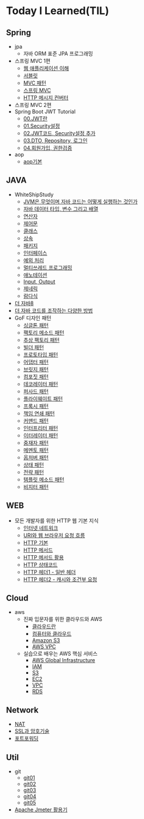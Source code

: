 # Today I Learned(TIL)

## Spring
* jpa
    * 자바 ORM 표준 JPA 프로그래밍
* 스프링 MVC 1편
    * [웹 애플리케이션 이해](https://github.com/qwe5507/TIL/blob/main/Spring/%EC%8A%A4%ED%94%84%EB%A7%81%20MVC%201%ED%8E%B8%20-%20%EB%B0%B1%EC%97%94%EB%93%9C%20%EC%9B%B9%20%EA%B0%9C%EB%B0%9C%20%ED%95%B5%EC%8B%AC%20%EA%B8%B0%EC%88%A0/01.%20%EC%9B%B9%20%EC%95%A0%ED%94%8C%EB%A6%AC%EC%BC%80%EC%9D%B4%EC%85%98%20%EC%9D%B4%ED%95%B4.md)
    * [서블릿](https://github.com/qwe5507/TIL/blob/main/Spring/%EC%8A%A4%ED%94%84%EB%A7%81%20MVC%201%ED%8E%B8%20-%20%EB%B0%B1%EC%97%94%EB%93%9C%20%EC%9B%B9%20%EA%B0%9C%EB%B0%9C%20%ED%95%B5%EC%8B%AC%20%EA%B8%B0%EC%88%A0/02.%20%EC%84%9C%EB%B8%94%EB%A6%BF.md)
    * [MVC 패턴](https://github.com/qwe5507/TIL/blob/main/Spring/%EC%8A%A4%ED%94%84%EB%A7%81%20MVC%201%ED%8E%B8%20-%20%EB%B0%B1%EC%97%94%EB%93%9C%20%EC%9B%B9%20%EA%B0%9C%EB%B0%9C%20%ED%95%B5%EC%8B%AC%20%EA%B8%B0%EC%88%A0/03.%20MVC%ED%8C%A8%ED%84%B4.md)
    * [스프링 MVC](https://github.com/qwe5507/TIL/blob/main/Spring/%EC%8A%A4%ED%94%84%EB%A7%81%20MVC%201%ED%8E%B8%20-%20%EB%B0%B1%EC%97%94%EB%93%9C%20%EC%9B%B9%20%EA%B0%9C%EB%B0%9C%20%ED%95%B5%EC%8B%AC%20%EA%B8%B0%EC%88%A0/04.%20%EC%8A%A4%ED%94%84%EB%A7%81%20MVC.md)
    * [HTTP 메시지 컨버터](https://github.com/qwe5507/TIL/blob/main/Spring/%EC%8A%A4%ED%94%84%EB%A7%81%20MVC%201%ED%8E%B8%20-%20%EB%B0%B1%EC%97%94%EB%93%9C%20%EC%9B%B9%20%EA%B0%9C%EB%B0%9C%20%ED%95%B5%EC%8B%AC%20%EA%B8%B0%EC%88%A0/05.%20HTTP%20%EB%A9%94%EC%8B%9C%EC%A7%80%20%EC%BB%A8%EB%B2%84%ED%84%B0.md)
* 스프링 MVC 2편
* Spring Boot JWT Tutorial
    * [00.JWT란](https://github.com/qwe5507/TIL/blob/main/Spring/Spring%20Boot%20JWT%20Tutorial/00.JWT%EB%9E%80.md)
    * [01.Security설정](https://github.com/qwe5507/TIL/blob/main/Spring/Spring%20Boot%20JWT%20Tutorial/01.Security%EC%84%A4%EC%A0%95.md)
    * [02.JWT코드, Security설정 추가](https://github.com/qwe5507/TIL/blob/main/Spring/Spring%20Boot%20JWT%20Tutorial/02.JWT%20%EC%BD%94%EB%93%9C%2C%20Security%20%EC%84%A4%EC%A0%95%20%EC%B6%94%EA%B0%80.md)
    * [03.DTO, Repository, 로그인](https://github.com/qwe5507/TIL/blob/main/Spring/Spring%20Boot%20JWT%20Tutorial/03.DTO%2C%20Repository%2C%20%EB%A1%9C%EA%B7%B8%EC%9D%B8.md)
    * [04.회원가입, 권한검증](https://github.com/qwe5507/TIL/blob/main/Spring/Spring%20Boot%20JWT%20Tutorial/04.%ED%9A%8C%EC%9B%90%EA%B0%80%EC%9E%85%2C%20%EA%B6%8C%ED%95%9C%EA%B2%80%EC%A6%9D.md)
* aop
    * [aop기본](https://github.com/qwe5507/TIL/blob/main/Spring/aop/aop%EA%B0%9C%EB%85%90.md)

## JAVA
* WhiteShipStudy
    * [JVM은 무엇이며 자바 코드는 어떻게 실행하는 것인가](https://github.com/qwe5507/TIL/blob/main/JAVA/WhiteShipStudy/01.JVM%EC%9D%80%20%EB%AC%B4%EC%97%87%EC%9D%B4%EB%A9%B0%20%EC%9E%90%EB%B0%94%20%EC%BD%94%EB%93%9C%EB%8A%94%20%EC%96%B4%EB%96%BB%EA%B2%8C%20%EC%8B%A4%ED%96%89%ED%95%98%EB%8A%94%20%EA%B2%83%EC%9D%B8%EA%B0%80.md)
    * [자바 데이터 타입, 변수 그리고 배열](https://github.com/qwe5507/TIL/blob/main/JAVA/WhiteShipStudy/02.%EC%9E%90%EB%B0%94%20%EB%8D%B0%EC%9D%B4%ED%84%B0%20%ED%83%80%EC%9E%85%2C%20%EB%B3%80%EC%88%98%20%EA%B7%B8%EB%A6%AC%EA%B3%A0%20%EB%B0%B0%EC%97%B4.md)
    * [연산자](https://github.com/qwe5507/TIL/blob/main/JAVA/WhiteShipStudy/03.%EC%97%B0%EC%82%B0%EC%9E%90.md)
    * [제어문](https://github.com/qwe5507/TIL/blob/main/JAVA/WhiteShipStudy/04.%EC%A0%9C%EC%96%B4%EB%AC%B8.md)
    * [클래스](https://github.com/qwe5507/TIL/blob/main/JAVA/WhiteShipStudy/05.%ED%81%B4%EB%9E%98%EC%8A%A4.md)
    * [상속](https://github.com/qwe5507/TIL/blob/main/JAVA/WhiteShipStudy/06.%EC%83%81%EC%86%8D.md)
    * [패키지](https://github.com/qwe5507/TIL/blob/main/JAVA/WhiteShipStudy/07.%ED%8C%A8%ED%82%A4%EC%A7%80.md)
    * [인터페이스](https://github.com/qwe5507/TIL/blob/main/JAVA/WhiteShipStudy/08.%EC%9D%B8%ED%84%B0%ED%8E%98%EC%9D%B4%EC%8A%A4.md)
    * [예외 처리](https://github.com/qwe5507/TIL/blob/main/JAVA/WhiteShipStudy/09.%EC%98%88%EC%99%B8%EC%B2%98%EB%A6%AC.md)
    * [멀티쓰레드 프로그래밍](https://github.com/qwe5507/TIL/blob/main/JAVA/WhiteShipStudy/10.%EB%A9%80%ED%8B%B0%EC%93%B0%EB%A0%88%EB%93%9C%20%ED%94%84%EB%A1%9C%EA%B7%B8%EB%9E%98%EB%B0%8D.md)
    * [애노테이션](https://github.com/qwe5507/TIL/blob/main/JAVA/WhiteShipStudy/12.%EC%95%A0%EB%85%B8%ED%85%8C%EC%9D%B4%EC%85%98.md)
    * [Input, Output](https://github.com/qwe5507/TIL/blob/main/JAVA/WhiteShipStudy/13.Input%2C%20Output.md)
    * [제네릭](https://github.com/qwe5507/TIL/blob/main/JAVA/WhiteShipStudy/14.%EC%A0%9C%EB%84%A4%EB%A6%AD.md)
    * [람다식](https://github.com/qwe5507/TIL/blob/main/JAVA/WhiteShipStudy/15.%EB%9E%8C%EB%8B%A4%EC%8B%9D.md)
* [더 자바8](https://github.com/qwe5507/TIL/blob/main/JAVA/%EB%8D%94%20%EC%9E%90%EB%B0%948.md)
* [더 자바 코드를 조작하는 다양한 방법](https://github.com/qwe5507/TIL/blob/main/JAVA/%EB%8D%94%20%EC%9E%90%EB%B0%94%20%EC%BD%94%EB%93%9C%EB%A5%BC%20%EC%A1%B0%EC%9E%91%ED%95%98%EB%8A%94%20%EB%8B%A4%EC%96%91%ED%95%9C%20%EB%B0%A9%EB%B2%95.md)
* GoF 디자인 패턴
    * [싱글톤 패턴](https://github.com/qwe5507/TIL/blob/main/JAVA/GofDesignPattern/01.%EC%8B%B1%EA%B8%80%ED%86%A4%ED%8C%A8%ED%84%B4.md)
    * [팩토리 메소드 패턴](https://github.com/qwe5507/TIL/blob/main/JAVA/GofDesignPattern/02.%ED%8C%A9%ED%86%A0%EB%A6%AC%20%EB%A9%94%EC%86%8C%EB%93%9C%20%ED%8C%A8%ED%84%B4.md)
    * [추상 팩토리 패턴](https://github.com/qwe5507/TIL/blob/main/JAVA/GofDesignPattern/03.%EC%B6%94%EC%83%81%20%ED%8C%A9%ED%86%A0%EB%A6%AC%20%ED%8C%A8%ED%84%B4.md)
    * [빌더 패턴](https://github.com/qwe5507/TIL/blob/main/JAVA/GofDesignPattern/04.%20%EB%B9%8C%EB%8D%94%20%ED%8C%A8%ED%84%B4.md)
    * [프로토타입 패턴](https://github.com/qwe5507/TIL/blob/main/JAVA/GofDesignPattern/05.%20%ED%94%84%EB%A1%9C%ED%86%A0%ED%83%80%EC%9E%85%20%ED%8C%A8%ED%84%B4.md)
    * [어댑터 패턴](https://github.com/qwe5507/TIL/blob/main/JAVA/GofDesignPattern/06.%EC%96%B4%EB%8C%91%ED%84%B0%20%ED%8C%A8%ED%84%B4.md)
    * [브릿지 패턴](https://github.com/qwe5507/TIL/blob/main/JAVA/GofDesignPattern/07.%20%EB%B8%8C%EB%A6%BF%EC%A7%80%20%ED%8C%A8%ED%84%B4.md)
    * [컴포짓 패턴](https://github.com/qwe5507/TIL/blob/main/JAVA/GofDesignPattern/08.%20%EC%BB%B4%ED%8F%AC%EC%A7%93%20%ED%8C%A8%ED%84%B4.md)
    * [데코레이터 패턴](https://github.com/qwe5507/TIL/blob/main/JAVA/GofDesignPattern/09.%20%EB%8D%B0%EC%BD%94%EB%A0%88%EC%9D%B4%ED%84%B0%20%ED%8C%A8%ED%84%B4.md)
    * [퍼사드 패턴](https://github.com/qwe5507/TIL/blob/main/JAVA/GofDesignPattern/10.%20%ED%8D%BC%EC%82%AC%EB%93%9C%20%ED%8C%A8%ED%84%B4.md)
    * [플라이웨이트 패턴](https://github.com/qwe5507/TIL/blob/main/JAVA/GofDesignPattern/11.%20%ED%94%8C%EB%9D%BC%EC%9D%B4%EC%9B%A8%EC%9D%B4%ED%8A%B8%20%ED%8C%A8%ED%84%B4.md)
    * [프록시 패턴](https://github.com/qwe5507/TIL/blob/main/JAVA/GofDesignPattern/12.%20%ED%94%84%EB%A1%9D%EC%8B%9C%20%ED%8C%A8%ED%84%B4.md)
    * [책임 연쇄 패턴](https://github.com/qwe5507/TIL/blob/main/JAVA/GofDesignPattern/13.%20%EC%B1%85%EC%9E%84%20%EC%97%B0%EC%87%84%20%ED%8C%A8%ED%84%B4.md)
    * [커맨드 패턴](https://github.com/qwe5507/TIL/blob/main/JAVA/GofDesignPattern/14.%20%EC%BB%A4%EB%A7%A8%EB%93%9C%20%ED%8C%A8%ED%84%B4.md)
    * [인터프리터 패턴](https://github.com/qwe5507/TIL/blob/main/JAVA/GofDesignPattern/15.%20%EC%9D%B8%ED%84%B0%ED%94%84%EB%A6%AC%ED%84%B0%20%ED%8C%A8%ED%84%B4.md)
    * [이터레이터 패턴](https://github.com/qwe5507/TIL/blob/main/JAVA/GofDesignPattern/16.%20%EC%9D%B4%ED%84%B0%EB%A0%88%EC%9D%B4%ED%84%B0%20%ED%8C%A8%ED%84%B4.md)
    * [중재자 패턴](https://github.com/qwe5507/TIL/blob/main/JAVA/GofDesignPattern/17.%20%EC%A4%91%EC%9E%AC%EC%9E%90%20%ED%8C%A8%ED%84%B4.md)
    * [메멘토 패턴](https://github.com/qwe5507/TIL/blob/main/JAVA/GofDesignPattern/18.%20%EB%A9%94%EB%A9%98%ED%86%A0%20%ED%8C%A8%ED%84%B4.md)
    * [옵저버 패턴](https://github.com/qwe5507/TIL/blob/main/JAVA/GofDesignPattern/19.%20%EC%98%B5%EC%A0%80%EB%B2%84%20%ED%8C%A8%ED%84%B4.md)
    * [상태 패턴](https://github.com/qwe5507/TIL/blob/main/JAVA/GofDesignPattern/20.%20%EC%83%81%ED%83%9C%20%ED%8C%A8%ED%84%B4.md)
    * [전략 패턴](https://github.com/qwe5507/TIL/blob/main/JAVA/GofDesignPattern/21.%20%EC%A0%84%EB%9E%B5%20%ED%8C%A8%ED%84%B4.md)
    * [템플릿 메소드 패턴](https://github.com/qwe5507/TIL/blob/main/JAVA/GofDesignPattern/22.%20%ED%85%9C%ED%94%8C%EB%A6%BF%20%EB%A9%94%EC%86%8C%EB%93%9C%20%ED%8C%A8%ED%84%B4.md)
    * [비지터 패턴](https://github.com/qwe5507/TIL/blob/main/JAVA/GofDesignPattern/23.%20%EB%B9%84%EC%A7%80%ED%84%B0%20%ED%8C%A8%ED%84%B4.md)
    
    
## WEB
* 모든 개발자를 위한 HTTP 웹 기본 지식
    * [인터넷 네트워크](https://github.com/qwe5507/TIL/blob/main/Web/%EB%AA%A8%EB%93%A0%20%EA%B0%9C%EB%B0%9C%EC%9E%90%EB%A5%BC%20%EC%9C%84%ED%95%9C%20HTTP%20%EC%9B%B9%20%EA%B8%B0%EB%B3%B8%20%EC%A7%80%EC%8B%9D/01.%20%EC%9D%B8%ED%84%B0%EB%84%B7%20%EB%84%A4%ED%8A%B8%EC%9B%8C%ED%81%AC.md)
    * [URI와 웹 브라우저 요청 흐름](https://github.com/qwe5507/TIL/blob/main/Web/%EB%AA%A8%EB%93%A0%20%EA%B0%9C%EB%B0%9C%EC%9E%90%EB%A5%BC%20%EC%9C%84%ED%95%9C%20HTTP%20%EC%9B%B9%20%EA%B8%B0%EB%B3%B8%20%EC%A7%80%EC%8B%9D/02.%20URI%EC%99%80%20%EC%9B%B9%20%EB%B8%8C%EB%9D%BC%EC%9A%B0%EC%A0%80%20%EC%9A%94%EC%B2%AD%20%ED%9D%90%EB%A6%84.md)
    * [HTTP 기본](https://github.com/qwe5507/TIL/blob/main/Web/%EB%AA%A8%EB%93%A0%20%EA%B0%9C%EB%B0%9C%EC%9E%90%EB%A5%BC%20%EC%9C%84%ED%95%9C%20HTTP%20%EC%9B%B9%20%EA%B8%B0%EB%B3%B8%20%EC%A7%80%EC%8B%9D/03.%20HTTP%20%EA%B8%B0%EB%B3%B8.md)
    * [HTTP 메서드](https://github.com/qwe5507/TIL/blob/main/Web/%EB%AA%A8%EB%93%A0%20%EA%B0%9C%EB%B0%9C%EC%9E%90%EB%A5%BC%20%EC%9C%84%ED%95%9C%20HTTP%20%EC%9B%B9%20%EA%B8%B0%EB%B3%B8%20%EC%A7%80%EC%8B%9D/04.%20HTTP%20%EB%A9%94%EC%84%9C%EB%93%9C.md)
    * [HTTP 메서드 활용](https://github.com/qwe5507/TIL/blob/main/Web/%EB%AA%A8%EB%93%A0%20%EA%B0%9C%EB%B0%9C%EC%9E%90%EB%A5%BC%20%EC%9C%84%ED%95%9C%20HTTP%20%EC%9B%B9%20%EA%B8%B0%EB%B3%B8%20%EC%A7%80%EC%8B%9D/05.%20HTTP%20%EB%A9%94%EC%84%9C%EB%93%9C%20%ED%99%9C%EC%9A%A9.md)
    * [HTTP 상태코드](https://github.com/qwe5507/TIL/blob/main/Web/%EB%AA%A8%EB%93%A0%20%EA%B0%9C%EB%B0%9C%EC%9E%90%EB%A5%BC%20%EC%9C%84%ED%95%9C%20HTTP%20%EC%9B%B9%20%EA%B8%B0%EB%B3%B8%20%EC%A7%80%EC%8B%9D/06.%20HTTP%20%EC%83%81%ED%83%9C%EC%BD%94%EB%93%9C.md)
    * [HTTP 헤더1 - 일반 헤더](https://github.com/qwe5507/TIL/blob/main/Web/%EB%AA%A8%EB%93%A0%20%EA%B0%9C%EB%B0%9C%EC%9E%90%EB%A5%BC%20%EC%9C%84%ED%95%9C%20HTTP%20%EC%9B%B9%20%EA%B8%B0%EB%B3%B8%20%EC%A7%80%EC%8B%9D/07.%20HTTP%20%ED%97%A4%EB%8D%941%20-%20%EC%9D%BC%EB%B0%98%20%ED%97%A4%EB%8D%94.md)
    * [HTTP 헤더2 - 캐시와 조건부 요청](https://github.com/qwe5507/TIL/blob/main/Web/%EB%AA%A8%EB%93%A0%20%EA%B0%9C%EB%B0%9C%EC%9E%90%EB%A5%BC%20%EC%9C%84%ED%95%9C%20HTTP%20%EC%9B%B9%20%EA%B8%B0%EB%B3%B8%20%EC%A7%80%EC%8B%9D/08.%20HTTP%20%ED%97%A4%EB%8D%942%20-%20%EC%BA%90%EC%8B%9C%EC%99%80%20%EC%A1%B0%EA%B1%B4%EB%B6%80%20%EC%9A%94%EC%B2%AD.md)

## Cloud
* aws
  * 진짜 입문자를 위한 클라우드와 AWS
    * [클라우드란](https://github.com/qwe5507/TIL/blob/main/Cloud/aws/%EC%A7%84%EC%A7%9C%20%EC%9E%85%EB%AC%B8%EC%9E%90%EB%A5%BC%20%EC%9C%84%ED%95%9C%20%ED%81%B4%EB%9D%BC%EC%9A%B0%EB%93%9C%EC%99%80%20AWS/01.%ED%81%B4%EB%9D%BC%EC%9A%B0%EB%93%9C.md)
    * [컴퓨터와 클라우드](https://github.com/qwe5507/TIL/blob/main/Cloud/aws/%EC%A7%84%EC%A7%9C%20%EC%9E%85%EB%AC%B8%EC%9E%90%EB%A5%BC%20%EC%9C%84%ED%95%9C%20%ED%81%B4%EB%9D%BC%EC%9A%B0%EB%93%9C%EC%99%80%20AWS/02.%EC%BB%B4%ED%93%A8%ED%84%B0%EC%99%80%20%ED%81%B4%EB%9D%BC%EC%9A%B0%EB%93%9C.md)
    * [Amazon S3](https://github.com/qwe5507/TIL/blob/main/Cloud/aws/%EC%A7%84%EC%A7%9C%20%EC%9E%85%EB%AC%B8%EC%9E%90%EB%A5%BC%20%EC%9C%84%ED%95%9C%20%ED%81%B4%EB%9D%BC%EC%9A%B0%EB%93%9C%EC%99%80%20AWS/03.Amazon%20S3.md)
    * [AWS VPC](https://github.com/qwe5507/TIL/blob/main/Cloud/aws/%EC%A7%84%EC%A7%9C%20%EC%9E%85%EB%AC%B8%EC%9E%90%EB%A5%BC%20%EC%9C%84%ED%95%9C%20%ED%81%B4%EB%9D%BC%EC%9A%B0%EB%93%9C%EC%99%80%20AWS/04.AWS%20VPC.md)
  * 실습으로 배우는 AWS 핵심 서비스
    * [AWS Global Infrastructure](https://github.com/qwe5507/TIL/blob/main/Cloud/aws/%EC%8B%A4%EC%8A%B5%EC%9C%BC%EB%A1%9C%20%EB%B0%B0%EC%9A%B0%EB%8A%94%20AWS%20%ED%95%B5%EC%8B%AC%20%EC%84%9C%EB%B9%84%EC%8A%A4/00.AWS%20Global%20Infrastructure.md)
    * [IAM](https://github.com/qwe5507/TIL/blob/main/Cloud/aws/%EC%8B%A4%EC%8A%B5%EC%9C%BC%EB%A1%9C%20%EB%B0%B0%EC%9A%B0%EB%8A%94%20AWS%20%ED%95%B5%EC%8B%AC%20%EC%84%9C%EB%B9%84%EC%8A%A4/01.IAM.md)
    * [S3](https://github.com/qwe5507/TIL/blob/main/Cloud/aws/%EC%8B%A4%EC%8A%B5%EC%9C%BC%EB%A1%9C%20%EB%B0%B0%EC%9A%B0%EB%8A%94%20AWS%20%ED%95%B5%EC%8B%AC%20%EC%84%9C%EB%B9%84%EC%8A%A4/02.S3.md)
    * [EC2](https://github.com/qwe5507/TIL/blob/main/Cloud/aws/%EC%8B%A4%EC%8A%B5%EC%9C%BC%EB%A1%9C%20%EB%B0%B0%EC%9A%B0%EB%8A%94%20AWS%20%ED%95%B5%EC%8B%AC%20%EC%84%9C%EB%B9%84%EC%8A%A4/03.EC2.md)
    * [VPC](https://github.com/qwe5507/TIL/blob/main/Cloud/aws/%EC%8B%A4%EC%8A%B5%EC%9C%BC%EB%A1%9C%20%EB%B0%B0%EC%9A%B0%EB%8A%94%20AWS%20%ED%95%B5%EC%8B%AC%20%EC%84%9C%EB%B9%84%EC%8A%A4/04.VPC.md)
    * [RDS](https://github.com/qwe5507/TIL/blob/main/Cloud/aws/%EC%8B%A4%EC%8A%B5%EC%9C%BC%EB%A1%9C%20%EB%B0%B0%EC%9A%B0%EB%8A%94%20AWS%20%ED%95%B5%EC%8B%AC%20%EC%84%9C%EB%B9%84%EC%8A%A4/05.RDS.md)

## Network
* [NAT](https://github.com/qwe5507/TIL/blob/main/Network/NAT.md)
* [SSL과 암호기술](https://github.com/qwe5507/TIL/blob/main/Network/SSL%EA%B3%BC%20%EC%95%94%ED%98%B8%EA%B8%B0%EC%88%A0.md)
* [포트포워딩](https://github.com/qwe5507/TIL/blob/main/Network/%ED%8F%AC%ED%8A%B8%ED%8F%AC%EC%9B%8C%EB%94%A9.md)

## Util
* git
   * [git01](https://github.com/qwe5507/TIL/blob/main/Util/Git/01.Git.md)
   * [git02](https://github.com/qwe5507/TIL/blob/main/Util/Git/02.Git.md)
   * [git03](https://github.com/qwe5507/TIL/blob/main/Util/Git/03.Git.md)
   * [git04](https://github.com/qwe5507/TIL/blob/main/Util/Git/04.Git.md)
   * [git05](https://github.com/qwe5507/TIL/blob/main/Util/Git/05.Git.md)
* [Apache Jmeter 활용기](https://github.com/qwe5507/TIL/blob/main/Util/Apache%20Jmeter%20%EC%82%AC%EC%9A%A9%EA%B8%B0.md)
